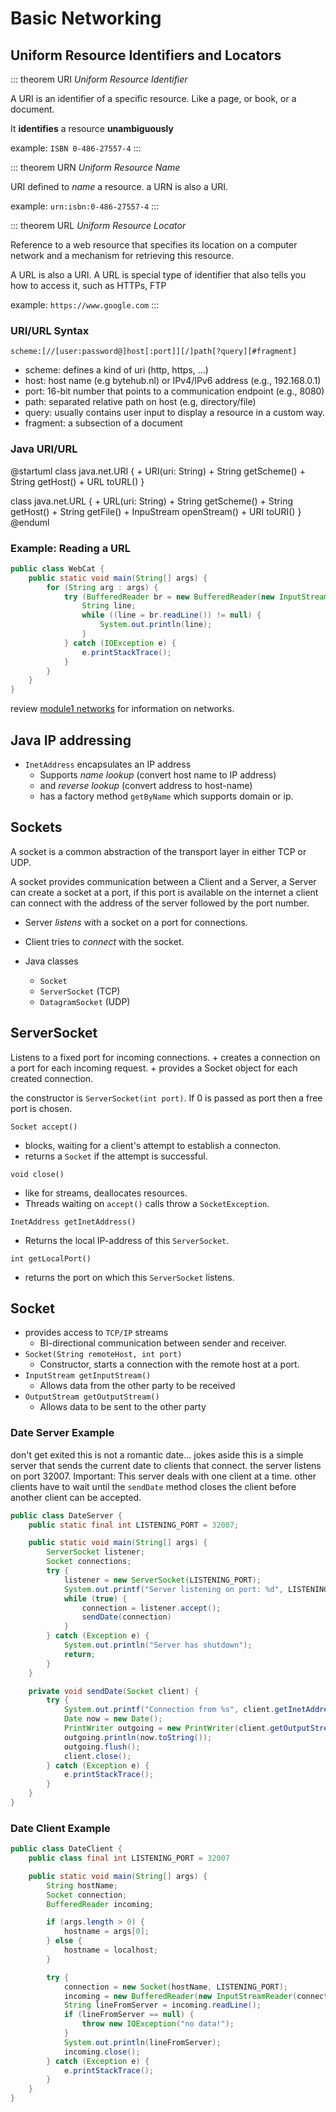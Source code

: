 # Basic Networking

## Uniform Resource Identifiers and Locators

::: theorem URI
*Uniform Resource Identifier*

A URI is an identifier of a specific resource.
Like a page, or book, or a document.

It **identifies** a resource **unambiguously**

example: `ISBN 0-486-27557-4`
:::

::: theorem URN
*Uniform Resource Name*

URI defined to *name* a resource.
a URN is also a URI.

example: `urn:isbn:0-486-27557-4`
:::

::: theorem URL
*Uniform Resource Locator*

Reference to a web resource that specifies its location on a computer network and a mechanism for retrieving this resource.

A URL is also a URI.
A URL is special type of identifier that also tells you how to access it, such as HTTPs, FTP

example: `https://www.google.com`
:::

### URI/URL Syntax

`scheme:[//[user:password@]host[:port]][/]path[?query][#fragment]`

+ scheme: defines a kind of uri (http, https, ...)
+ host: host name (e.g bytehub.nl) or IPv4/IPv6 address (e.g., 192.168.0.1)
+ port: 16-bit number that points to a communication endpoint (e.g., 8080)
+ path: separated relative path on host (e.g, directory/file)
+ query: usually contains user input to display a resource in a custom way.
+ fragment: a subsection of a document


### Java URI/URL

@startuml
class java.net.URI {
    + URI(uri: String)
    + String getScheme()
    + String getHost()
    + URL toURL()
}

class java.net.URL {
    + URL(uri: String)
    + String getScheme()
    + String getHost()
    + String getFile()
    + InpuStream openStream()
    + URI toURI()
}
@enduml

### Example: Reading a URL

```java
public class WebCat {
    public static void main(String[] args) {
        for (String arg : args) {
            try (BufferedReader br = new BufferedReader(new InputStreamReader(new URL(arg).openStream()))) {
                String line;
                while ((line = br.readLine()) != null) {
                    System.out.println(line);
                }
            } catch (IOException e) {
                e.printStackTrace();
            }
        }
    }
}
```

review [module1 networks]() for information on networks.


## Java IP addressing

+ `InetAddress` encapsulates an IP address
    + Supports *name lookup* (convert host name to IP address)
    + and *reverse lookup* (convert address to host-name)
    + has a factory method `getByName` which supports domain or ip.

## Sockets
A socket is a common abstraction of the transport layer in either TCP or UDP.

A socket provides communication between a Client and a Server, a Server can create a socket at a port, if this port is available on the internet a client can connect with the address of the server followed by the port number.

+ Server *listens* with a socket on a port for connections.
+ Client tries to *connect* with the socket.

+ Java classes
    + `Socket`
    + `ServerSocket` (TCP)
    + `DatagramSocket` (UDP)


## ServerSocket
Listens to a fixed port for incoming connections.
    + creates a connection on a port for each incoming request.
    + provides a Socket object for each created connection.

the constructor is `ServerSocket(int port)`. If 0 is passed as port then a free port is chosen.

`Socket accept()`
+ blocks, waiting for a client's attempt to establish a connecton.
+ returns a `Socket` if the attempt is successful.

`void close()`
+ like for streams, deallocates resources.
+ Threads waiting on `accept()` calls throw a `SocketException`.

`InetAddress getInetAddress()`
+ Returns the local IP-address of this `ServerSocket`.

`int getLocalPort()`
+ returns the port on which this `ServerSocket` listens.

## Socket
+ provides access to `TCP/IP` streams
    + BI-directional communication between sender and receiver.
+ `Socket(String remoteHost, int port)`
    + Constructor, starts a connection with the remote host at a port.
+ `InputStream getInputStream()`
    + Allows data from the other party to be received
+ `OutputStream getOutputStream()`
    + Allows data to be sent to the other party

### Date Server Example
don't get exited this is not a romantic date...
jokes aside this is a simple server that sends the current date to clients that connect.
the server listens on port 32007.
Important: This server deals with one client at a time.
other clients have to wait until the `sendDate` method closes the client before another client can be accepted.

```java
public class DateServer {
    public static final int LISTENING_PORT = 32007;

    public static void main(String[] args) {
        ServerSocket listener;
        Socket connections;
        try {
            listener = new ServerSocket(LISTENING_PORT);
            System.out.printf("Server listening on port: %d", LISTENING_PORT);
            while (true) {
                connection = listener.accept();
                sendDate(connection)
            }
        } catch (Exception e) {
            System.out.println("Server has shutdown");
            return;
        }
    }

    private void sendDate(Socket client) {
        try {
            System.out.printf("Connection from %s", client.getInetAddress().toString());
            Date now = new Date();
            PrintWriter outgoing = new PrintWriter(client.getOutputStream());
            outgoing.println(now.toString());
            outgoing.flush();
            client.close();
        } catch (Exception e) {
            e.printStackTrace();
        }
    }
}
```

### Date Client Example
```java
public class DateClient {
    public class final int LISTENING_PORT = 32007

    public static void main(String[] args) {
        String hostName;
        Socket connection;
        BufferedReader incoming;

        if (args.length > 0) {
            hostname = args[0];
        } else {
            hostname = localhost;
        }

        try {
            connection = new Socket(hostName, LISTENING_PORT);
            incoming = new BufferedReader(new InputStreamReader(connection.getInputStream());
            String lineFromServer = incoming.readLine();
            if (lineFromServer == null) {
                throw new IOException("no data!");
            }
            System.out.println(lineFromServer);
            incoming.close();
        } catch (Exception e) {
            e.printStackTrace();
        }
    }
}
```
